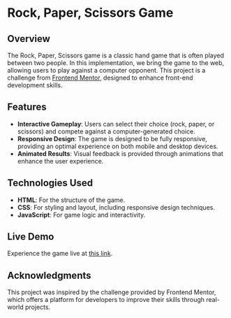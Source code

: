 # Rock, Paper, Scissors Game

## Overview
The Rock, Paper, Scissors game is a classic hand game that is often played between two people. In this implementation, we bring the game to the web, allowing users to play against a computer opponent. This project is a challenge from [Frontend Mentor](https://www.frontendmentor.io/challenges/rock-paper-scissors-game-pTgwgvgH), designed to enhance front-end development skills.

## Features
- **Interactive Gameplay**: Users can select their choice (rock, paper, or scissors) and compete against a computer-generated choice.
- **Responsive Design**: The game is designed to be fully responsive, providing an optimal experience on both mobile and desktop devices.
- **Animated Results**: Visual feedback is provided through animations that enhance the user experience.

## Technologies Used
- **HTML**: For the structure of the game.
- **CSS**: For styling and layout, including responsive design techniques.
- **JavaScript**: For game logic and interactivity.

## Live Demo
Experience the game live at [this link]().

## Acknowledgments
This project was inspired by the challenge provided by Frontend Mentor, which offers a platform for developers to improve their skills through real-world projects.
